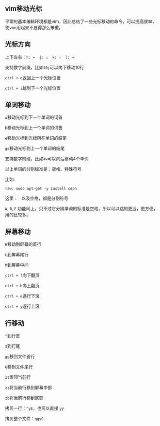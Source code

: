 ## vim移动光标

平常的基本编辑环境都是vim，因此总结了一些光标移动的命令，可以提高效率，使vim用起来不显得那么笨重。

## 光标方向

上下左右：`h: ←  j: ↓  k: ↑  l: → `

支持数字前缀，比如`10j`可以向下移动10行

`ctrl + o`返回上一个光标位置

`ctrl + i`跳到下一个光标位置

## 单词移动

`w`移动光标到下一个单词的词首

`b`移动光标到上一个单词的词首

`e`移动光标到光标所在单词的结尾

`ge`移动光标到上一个单词的结尾

支持数字前缀，比如`4w`可以向后移动4个单词

以上单词的分割标准是：空格、特殊符号

比如:

```
raw: sudo apt-get -y install ceph
```

这里 `:`  `-` 以及空格，都是分割符号

`W`, `B`, `E` 功能同上，只不过它分隔单词的标准是空格，所以可以跳的更远，更方便，用的比较多。

## 屏幕移动

`H`移动到屏幕的首行

`L`到屏幕尾行

`M`到屏幕中间

`ctrl + f`向下翻页

`ctrl + b`向上翻页

`ctrl + e`逐行下滚

`ctrl + y`逐行上滚

## 行移动

`^`到行首

`$`到行尾

`gg`移到文件首行

`G`移到文件尾行

`zt`置顶当前行

`zz`将当前行移到屏幕中部

`zb`将当前行移到底部

拷贝一行：`^y$`，也可以直接 `yy`

拷贝整个文件：`ggyG`


